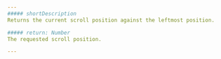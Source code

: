 ```yaml
---
##### shortDescription
Returns the current scroll position against the leftmost position.

##### return: Number
The requested scroll position.

---
```

